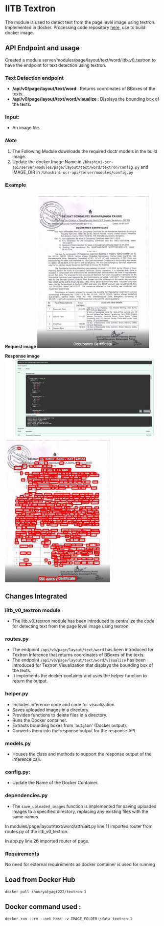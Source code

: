 # IITB Textron
The module is used to detect text from the page level image using textron. Implemented in docker. Processing code repository [here](https://github.com/iitb-research-code/docker-textron), use to build docker image.

## API Endpoint and usage

Created a module server/modules/page/layout/text/word/iitb_v0_textron to have the endpoint for text detection using textron.

### Text Detection endpoint
- **/api/v0/page/layout/text/word** : Returns coordinates of BBoxes of the texts.
- **/api/v0/page/layout/text/word/visualize** : Displays the bounding box of the texts.

### Input:
- An image file.

### ***Note***
1. The Following Module downloads the required doctr models in the build image.
2. Update the docker Image Name in `/bhashini-ocr-api/server/modules/page/layout/text/word/textron/config.py` and IMAGE_DIR  in `/bhashini-ocr-api/server/modules/config.py`

### Example

**Request image**
![Request image](example/En_Cir_01.jpg )

**Response image**
![Response image](example/En_Cir_01_TextResponse.jpg)
![Response image](example/En_Cir_01_VisualResponse.jpg)

## Changes Integrated
### iitb_v0_textron module
- The iitb_v0_textron module has been introduced to centralize the code for detecting text from the page level image using textron. 

### routes.py
- The endpoint `/api/v0/page/layout/text/word` has been introduced for Textron Inference that returns coordinates of BBoxes of the texts.
- The endpoint `/api/v0/page/layout/text/word/visualize` has been introduced for Textron Visualization that displays the bounding box of the texts.
- It implements the docker container and uses the helper function to return the output.

### helper.py
- Includes inference code and code for visualization.
- Saves uploaded images in a directory.
- Provides functions to delete files in a directory.
- Runs the Docker container.
- Extracts bounding boxes from 'out.json' (Docker output).
- Converts them into the response output for the response API.

### models.py
- Houses the class and methods to support the response output of the inference call.

### config.py: 
- Update the Name of the Docker Container.

### dependencies.py
- The `save_uploaded_images` function is implemented for saving uploaded images to a specified directory, replacing any existing files with the same names.


In modules/page/layout/text/word/attr/__init__.py line 11 imported router from routes.py of the iitb_v0_textron.

In app.py line 26 imported router of page.

### Requirements

No need for external requirements as docker container is used for running


## Load from Docker Hub
```
docker pull shouryatyagi222/textron:1
```
## Docker command used :
```
docker run --rm --net host -v IMAGE_FOLDER:/data textron:1
```